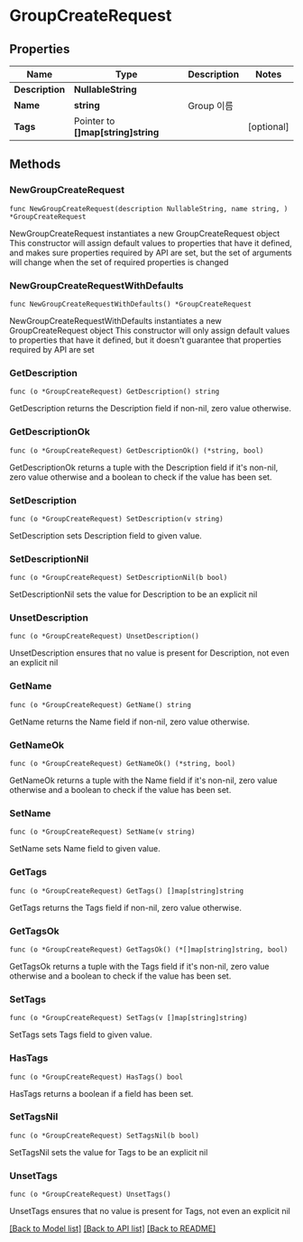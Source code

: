 # GroupCreateRequest

## Properties

Name | Type | Description | Notes
------------ | ------------- | ------------- | -------------
**Description** | **NullableString** |  | 
**Name** | **string** | Group 이름 | 
**Tags** | Pointer to **[]map[string]string** |  | [optional] 

## Methods

### NewGroupCreateRequest

`func NewGroupCreateRequest(description NullableString, name string, ) *GroupCreateRequest`

NewGroupCreateRequest instantiates a new GroupCreateRequest object
This constructor will assign default values to properties that have it defined,
and makes sure properties required by API are set, but the set of arguments
will change when the set of required properties is changed

### NewGroupCreateRequestWithDefaults

`func NewGroupCreateRequestWithDefaults() *GroupCreateRequest`

NewGroupCreateRequestWithDefaults instantiates a new GroupCreateRequest object
This constructor will only assign default values to properties that have it defined,
but it doesn't guarantee that properties required by API are set

### GetDescription

`func (o *GroupCreateRequest) GetDescription() string`

GetDescription returns the Description field if non-nil, zero value otherwise.

### GetDescriptionOk

`func (o *GroupCreateRequest) GetDescriptionOk() (*string, bool)`

GetDescriptionOk returns a tuple with the Description field if it's non-nil, zero value otherwise
and a boolean to check if the value has been set.

### SetDescription

`func (o *GroupCreateRequest) SetDescription(v string)`

SetDescription sets Description field to given value.


### SetDescriptionNil

`func (o *GroupCreateRequest) SetDescriptionNil(b bool)`

 SetDescriptionNil sets the value for Description to be an explicit nil

### UnsetDescription
`func (o *GroupCreateRequest) UnsetDescription()`

UnsetDescription ensures that no value is present for Description, not even an explicit nil
### GetName

`func (o *GroupCreateRequest) GetName() string`

GetName returns the Name field if non-nil, zero value otherwise.

### GetNameOk

`func (o *GroupCreateRequest) GetNameOk() (*string, bool)`

GetNameOk returns a tuple with the Name field if it's non-nil, zero value otherwise
and a boolean to check if the value has been set.

### SetName

`func (o *GroupCreateRequest) SetName(v string)`

SetName sets Name field to given value.


### GetTags

`func (o *GroupCreateRequest) GetTags() []map[string]string`

GetTags returns the Tags field if non-nil, zero value otherwise.

### GetTagsOk

`func (o *GroupCreateRequest) GetTagsOk() (*[]map[string]string, bool)`

GetTagsOk returns a tuple with the Tags field if it's non-nil, zero value otherwise
and a boolean to check if the value has been set.

### SetTags

`func (o *GroupCreateRequest) SetTags(v []map[string]string)`

SetTags sets Tags field to given value.

### HasTags

`func (o *GroupCreateRequest) HasTags() bool`

HasTags returns a boolean if a field has been set.

### SetTagsNil

`func (o *GroupCreateRequest) SetTagsNil(b bool)`

 SetTagsNil sets the value for Tags to be an explicit nil

### UnsetTags
`func (o *GroupCreateRequest) UnsetTags()`

UnsetTags ensures that no value is present for Tags, not even an explicit nil

[[Back to Model list]](../README.md#documentation-for-models) [[Back to API list]](../README.md#documentation-for-api-endpoints) [[Back to README]](../README.md)


